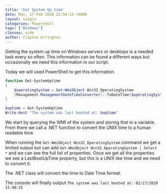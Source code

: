 ```yaml
---
title: 'Get System Up time'
date: Mon, 17 Feb 2020 22:54:13 +0000
layout: single
categories: Powershell
tags: ['Windows']
classes: wide
author: Clayton Errington
---
```


Getting the system up time on Windows servers or desktops is a needed task every so often. This information can be found a different ways but occasionally we need this information in our script.

Today we will used PowerShell to get this information.

```powershell
function Get-SystemUptime
{
    $operatingSystem = Get-WmiObject Win32_OperatingSystem
    [Management.ManagementDateTimeConverter]::ToDateTime($operatingSystem.LastBootUpTime)
}

$uptime = Get-SystemUptime
Write-Host "The system was last booted at: $uptime"
```

We start by querying the WMI of the system and storing that in a variable. From there we call a .NET function to convert the UNIX time to a human readable time.

When running the ```Get-WmiObject Win32_OperatingSystem``` command we get a limited output but can add ```Get-WmiObject Win32_OperatingSystem | Select *``` and we can see the full list of properties. Once we get all the properties we see a LastBootUpTime property, but this is a UNIX like time and we need to convert it.

The .NET class will convert the time to Date Time format.

The console will finally output ```The system was last booted at: 02/17/2020 12:48:15```